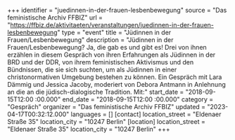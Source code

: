 +++
identifier = "juedinnen-in-der-frauen-lesbenbewegung"
source = "Das feministische Archiv FFBIZ"
url = "https://ffbiz.de/aktivitaeten/veranstaltungen/juedinnen-in-der-frauen-lesbenbewegung"
type = "event"
title = "Jüdinnen in der Frauen/Lesbenbewegung"
description = "Jüdinnen in der Frauen/Lesbenbewegung? Ja, die gab es und gibt es! Drei von ihnen erzählen in diesem Gespräch von ihren Erfahrungen als Jüdinnen in der BRD und der DDR, von ihrem feministischen Aktivismus und den Bündnissen, die sie sich suchten, um als Jüdinnen in einer christonormativen Umgebung bestehen zu können. Ein Gespräch mit Lara Dämmig und Jessica Jacoby, moderiert von Debora Antmann in Anlehnung an die an die jüdisch-dialogische Tradition. Mit:"
start_date = "2018-09-15T12:00 :00.000"
end_date = "2018-09-15T12:00 :00.000"
category = "Gespräch"
organizer = "Das feministische Archiv FFBIZ"
updated = "2023-04-17T00:32:12.000"
languages = []
[contact]
location_street = "Eldenaer Straße 35"
location_city = "10247 Berlin"
[location]
location_street = "Eldenaer Straße 35"
location_city = "10247 Berlin"
+++
